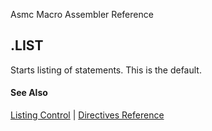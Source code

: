 Asmc Macro Assembler Reference

## .LIST

Starts listing of statements. This is the default.

#### See Also

[Listing Control](listing-control.md) | [Directives Reference](readme.md)
